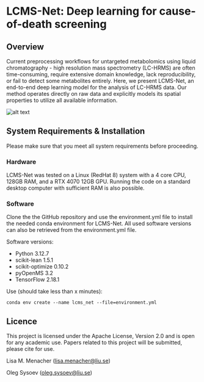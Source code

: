 # LCMS-Net: Deep learning for cause-of-death screening

## Overview

Current preprocessing workflows for untargeted metabolomics using liquid chromatography - high resolution mass spectrometry (LC-HRMS) are often time-consuming, require extensive domain knowledge, lack reproducibility, or fail to detect some metabolites entirely. Here, we present LCMS-Net, an end-to-end deep learning model for the analysis of LC-HRMS data. Our method operates directly on raw data and explicitly models its spatial properties to utilize all available information.

![alt text](https://github.com/lisamenacher/DL_for_CoD_Prediction/blob/main/Fig_1.png)

## System Requirements & Installation

Please make sure that you meet all system requirements before proceeding.

### Hardware 

LCMS-Net was tested on a Linux (RedHat 8) system with a 4 core CPU, 128GB RAM, and a RTX 4070 12GB GPU. Running the code on a standard desktop computer with sufficient RAM is also possible.

### Software

Clone the the GitHub repository and use the environment.yml file to install the needed conda environment for LCMS-Net. All used software versions can also be retrieved from the environment.yml file.

Software versions:
- Python 3.12.7
- scikit-lean 1.5.1
- scikit-optimize 0.10.2
- pyOpenMS 3.2
- TensorFlow 2.18.1

Use (should take less than x minutes):
```
conda env create --name lcms_net --file=environment.yml
```

## Licence

This project is licensed under the Apache License, Version 2.0 and is open for any academic use. Papers related to this project will be submitted, please cite for use.

Lisa M. Menacher (lisa.menacher@liu.se)

Oleg Sysoev (oleg.sysoev@liu.se)

